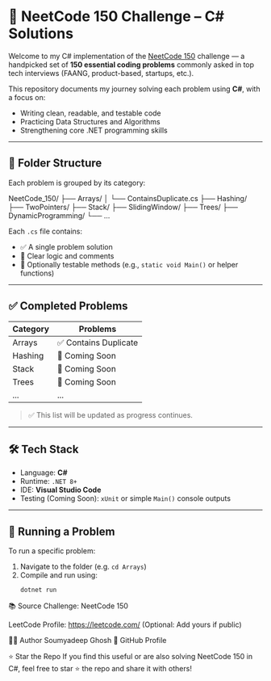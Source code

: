 # 🧠 NeetCode 150 Challenge – C# Solutions

Welcome to my C# implementation of the [NeetCode 150](https://neetcode.io/practice) challenge — a handpicked set of **150 essential coding problems** commonly asked in top tech interviews (FAANG, product-based, startups, etc.).

This repository documents my journey solving each problem using **C#**, with a focus on:
- Writing clean, readable, and testable code
- Practicing Data Structures and Algorithms
- Strengthening core .NET programming skills

---

## 📂 Folder Structure

Each problem is grouped by its category:

NeetCode_150/
├── Arrays/
│ └── ContainsDuplicate.cs
├── Hashing/
├── TwoPointers/
├── Stack/
├── SlidingWindow/
├── Trees/
├── DynamicProgramming/
└── ...

Each `.cs` file contains:
- ✅ A single problem solution
- 💬 Clear logic and comments
- 🧪 Optionally testable methods (e.g., `static void Main()` or helper functions)

---

## ✅ Completed Problems

| Category | Problems |
|----------|----------|
| Arrays | ✅ Contains Duplicate |
| Hashing | 🔲 Coming Soon |
| Stack | 🔲 Coming Soon |
| Trees | 🔲 Coming Soon |
| ... | ... |

> ✅ This list will be updated as progress continues.

---

## 🛠 Tech Stack

- Language: **C#**
- Runtime: `.NET 8+`
- IDE: **Visual Studio Code**
- Testing (Coming Soon): `xUnit` or simple `Main()` console outputs

---

## 🚀 Running a Problem

To run a specific problem:
1. Navigate to the folder (e.g. `cd Arrays`)
2. Compile and run using:
   ```bash
   dotnet run
📚 Source
Challenge: NeetCode 150

LeetCode Profile: https://leetcode.com/ (Optional: Add yours if public)

🧑‍💻 Author
Soumyadeep Ghosh
🔗 GitHub Profile

⭐️ Star the Repo
If you find this useful or are also solving NeetCode 150 in C#, feel free to star ⭐ the repo and share it with others!
